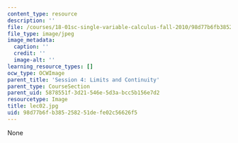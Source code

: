 ```yaml
---
content_type: resource
description: ''
file: /courses/18-01sc-single-variable-calculus-fall-2010/98d77b6fb385258251defe02c56626f5_lec02.jpg
file_type: image/jpeg
image_metadata:
  caption: ''
  credit: ''
  image-alt: ''
learning_resource_types: []
ocw_type: OCWImage
parent_title: 'Session 4: Limits and Continuity'
parent_type: CourseSection
parent_uid: 5878551f-3d21-546e-5d3a-bcc5b156e7d2
resourcetype: Image
title: lec02.jpg
uid: 98d77b6f-b385-2582-51de-fe02c56626f5
---
```

None


